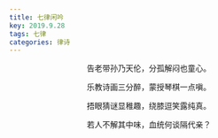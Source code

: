 ```yaml
---
title: 七律闲吟
key: 2019.9.28
tags: 七律
categories: 律诗
---
```


<p align="center">告老带孙乃天伦，分孤解闷也童心。
</p>
<p align="center">乐教诗画三分醉，蒙授琴棋一点嗔。
</p>
<p align="center">捂眼猜谜显稚趣，绕膝逗笑露纯真。
</p>
<p align="center">若人不解其中味，血统何谈隔代亲？
</p>
